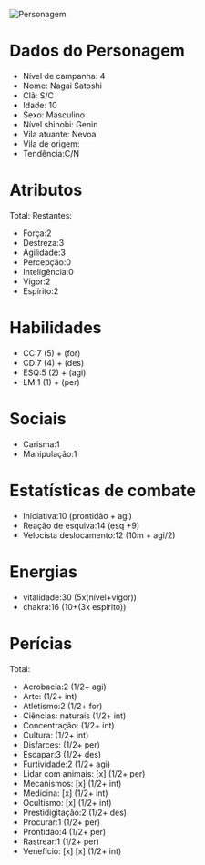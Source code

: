 ![Personagem](https://i.pinimg.com/originals/47/07/bd/4707bd7a3b36490984b6be45a5b5bdc5.jpg "Personagem")

# Dados do Personagem

* Nível de campanha: 4
* Nome: Nagai Satoshi
* Clã: S/C
* Idade: 10
* Sexo: Masculino
* Nível shinobi: Genin
* Vila atuante: Nevoa
* Vila de origem:
* Tendência:C/N

# Atributos

Total: 
Restantes: 

* Força:2
* Destreza:3 
* Agilidade:3 
* Percepção:0
* Inteligência:0 
* Vigor:2
* Espírito:2 

# Habilidades

* CC:7   (5) + (for)
* CD:7   (4) + (des)
* ESQ:5  (2) + (agi) 
* LM:1   (1) + (per)

# Sociais

* Carisma:1
* Manipulação:1

# Estatísticas de combate

* Iniciativa:10 (prontidão + agi)
* Reação de esquiva:14 (esq +9)
* Velocista deslocamento:12 (10m + agi/2)

# Energias

* vitalidade:30 (5x(nível+vigor))
* chakra:16 (10+(3x espírito))

# Perícias

Total: 

* Acrobacia:2 (1/2+ agi)
* Arte: (1/2+ int) 
* Atletismo:2 (1/2+ for) 
* Ciências: naturais (1/2+ int) 
* Concentração: (1/2+ int) 
* Cultura: (1/2+ int) 
* Disfarces: (1/2+ per) 
* Escapar:3 (1/2+ des) 
* Furtividade:2 (1/2+ agi) 
* Lidar com animais: [x] (1/2+ per)
* Mecanismos: [x] (1/2+ int)
* Medicina: [x] (1/2+ int)
* Ocultismo: [x] (1/2+ int)
* Prestidigitação:2 (1/2+ des) 
* Procurar:1 (1/2+ per)
* Prontidão:4 (1/2+ per)
* Rastrear:1 (1/2+ per)
* Venefício: [x] [x] (1/2+ int)